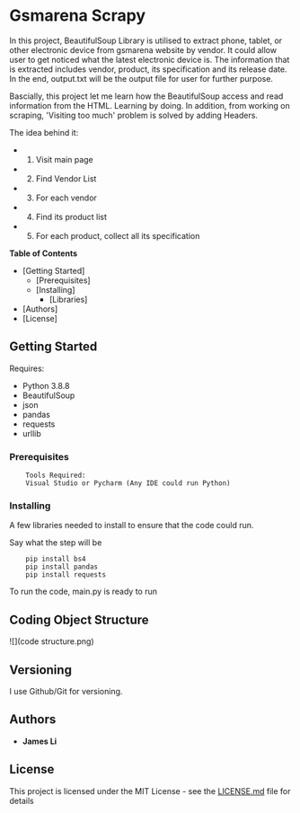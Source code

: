 # Gsmarena Scrapy 
In this project, BeautifulSoup Library is utilised to extract phone, tablet, or other electronic device from gsmarena website by vendor. It could allow user to get noticed what the latest electronic device is. The information that is extracted includes vendor, product, its specification and its release date. In the end, output.txt will be the output file for user for further purpose.

Bascially, this project let me learn how the BeautifulSoup access and read information from the HTML. Learning by doing. In addition, from working on scraping, 'Visiting too much' problem is solved by  adding Headers.

The idea behind it: 
* 1. Visit main page 
* 2. Find Vendor List  
* 3. For each vendor 
* 4. Find its product list 
* 5. For each product, collect all its specification

**Table of Contents**

- [Getting Started]
    - [Prerequisites]
    - [Installing]
        - [Libraries]
- [Authors]
- [License]





## Getting Started
Requires:
* Python 3.8.8
* BeautifulSoup
* json
* pandas
* requests
* urllib

### Prerequisites

```
    Tools Required:
    Visual Studio or Pycharm (Any IDE could run Python)
```

### Installing

A few libraries needed to install to ensure that the code could run.

Say what the step will be

```
    pip install bs4
    pip install pandas
    pip install requests
```

To run the code, main.py is ready to run

## Coding Object Structure 

![](code structure.png)

## Versioning

I use Github/Git for versioning. 

## Authors

* **James Li** 

## License

This project is licensed under the MIT License - see the [LICENSE.md](LICENSE.md) file for details


